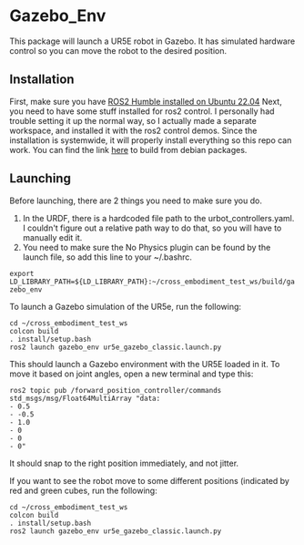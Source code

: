 # Gazebo_Env
This package will launch a UR5E robot in Gazebo. It has simulated hardware control so you can move the robot to the desired position.

## Installation
First, make sure you have [ROS2 Humble installed on Ubuntu 22.04](https://docs.ros.org/en/humble/Installation/Ubuntu-Install-Debians.html)
Next, you need to have some stuff installed for ros2 control. I personally had trouble setting it up the normal way, so I actually made a separate workspace, and installed it with the ros2 control demos. Since the installation is systemwide, it will properly install everything so this repo can work. You can find the link [here](https://control.ros.org/master/doc/ros2_control_demos/doc/index.html#build-from-debian-packages) to build from debian packages.

## Launching
Before launching, there are 2 things you need to make sure you do.

1. In the URDF, there is a hardcoded file path to the urbot_controllers.yaml. I couldn't figure out a relative path way to do that, so you will have to manually edit it.
2. You need to make sure the No Physics plugin can be found by the launch file, so add this line to your ~/.bashrc.

```export LD_LIBRARY_PATH=${LD_LIBRARY_PATH}:~/cross_embodiment_test_ws/build/gazebo_env```

To launch a Gazebo simulation of the UR5e, run the following:

```
cd ~/cross_embodiment_test_ws
colcon build
. install/setup.bash
ros2 launch gazebo_env ur5e_gazebo_classic.launch.py
```

This should launch a Gazebo environment with the UR5E loaded in it. To move it based on joint angles, open a new terminal and type this:
```
ros2 topic pub /forward_position_controller/commands std_msgs/msg/Float64MultiArray "data:
- 0.5
- -0.5
- 1.0
- 0
- 0
- 0"
```

It should snap to the right position immediately, and not jitter.

If you want to see the robot move to some different positions (indicated by red and green cubes, run the following:
```
cd ~/cross_embodiment_test_ws
colcon build
. install/setup.bash
ros2 launch gazebo_env ur5e_gazebo_classic.launch.py
```
